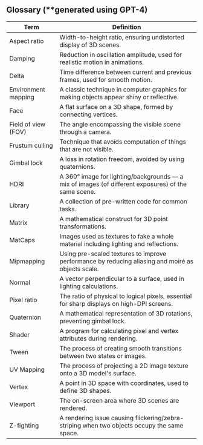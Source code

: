 ## Glossary (**generated using GPT-4)

| Term                  | Definition |
|-----------------------|------------|
| Aspect ratio          | Width-to-height ratio, ensuring undistorted display of 3D scenes. |
| Damping               | Reduction in oscillation amplitude, used for realistic motion in animations. |
| Delta                 | Time difference between current and previous frames, used for smooth motion. |
| Environment mapping   | A classic technique in computer graphics for making objects appear shiny or reflective. |
| Face                  | A flat surface on a 3D shape, formed by connecting vertices. |
| Field of view (FOV)   | The angle encompassing the visible scene through a camera. |
| Frustum culling       | Technique that avoids computation of things that are not visible. |
| Gimbal lock           | A loss in rotation freedom, avoided by using quaternions. |
| HDRI                  | A 360° image for lighting/backgrounds — a mix of images (of different exposures) of the same scene. |
| Library               | A collection of pre-written code for common tasks. |
| Matrix                | A mathematical construct for 3D point transformations. |
| MatCaps               | Images used as textures to fake a whole material including lighting and reflections. |
| Mipmapping            | Using pre-scaled textures to improve performance by reducing aliasing and moiré as objects scale. |
| Normal                | A vector perpendicular to a surface, used in lighting calculations. |
| Pixel ratio           | The ratio of physical to logical pixels, essential for sharp displays on high-DPI screens. |
| Quaternion            | A mathematical representation of 3D rotations, preventing gimbal lock. |
| Shader                | A program for calculating pixel and vertex attributes during rendering. |
| Tween                 | The process of creating smooth transitions between two states or images. |
| UV Mapping            | The process of projecting a 2D image texture onto a 3D model's surface. |
| Vertex                | A point in 3D space with coordinates, used to define 3D shapes. |
| Viewport              | The on-screen area where 3D scenes are rendered. |
| Z-fighting            | A rendering issue causing flickering/zebra-striping when two objects occupy the same space. |
